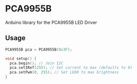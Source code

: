 # PCA9955B
Arduino library for the PCA9955B LED Driver

## Usage

```cpp
PCA9955B pca = PCA9955B(0x3F);

void setup() {
  pca.begin(); // Join I2C
  pca.setIRef(255); // Set current to max (defaults to 0)
  pca.setPwm(0, 255); // Set LED0 to max brightness
}

```